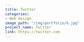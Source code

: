 ```yaml
---
title: Twitter
categories:
- Web Design
image_path: "/img/portfolio/6.jpg"
project_name: Twitter
link: https://twitter.com
---
```


